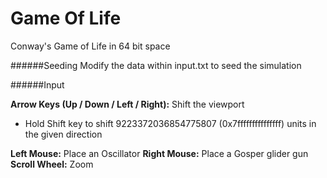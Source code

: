 # Game Of Life
Conway's Game of Life in 64 bit space

######Seeding
Modify the data within input.txt to seed the simulation


######Input

**Arrow Keys (Up / Down / Left / Right):** Shift the viewport
* Hold Shift key to shift 9223372036854775807 (0x7fffffffffffffff) units in the given direction

**Left Mouse:** Place an Oscillator
**Right Mouse:** Place a Gosper glider gun
**Scroll Wheel:** Zoom

